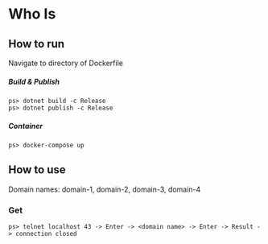 Who Is
==============================

## How to run

Navigate to directory of Dockerfile

##### Build & Publish
````
ps> dotnet build -c Release
ps> dotnet publish -c Release
````

##### Container
````
ps> docker-compose up
````

## How to use

Domain names: domain-1, domain-2, domain-3, domain-4

### Get
````
ps> telnet localhost 43 -> Enter -> <domain name> -> Enter -> Result -> connection closed
````



